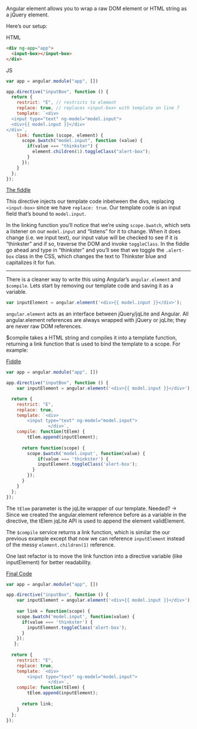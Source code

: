 Angular element allows you to wrap a raw DOM element or HTML string as a jQuery element. 

Here’s our setup: 

HTML

```html
<div ng-app="app">
  <input-box></input-box>
</div>
```

JS

```js
var app = angular.module("app", [])

app.directive("inputBox", function () {
  return {
    restrict: "E", // restricts to element
    replace: true, // replaces <input-box> with template on line 7
    template: `<div>
  <input type="text" ng-model="model.input">
  <div>{{ model.input }}</div>
</div>`,
    link: function (scope, element) {
      scope.$watch("model.input", function (value) {
        if(value === "thinkster") {
          element.children(1).toggleClass("alert-box");
        }
      });
    }
  };
});


```

[The fiddle](https://jsfiddle.net/chwf4bt5/3/)

This directive injects our template code inbetween the divs, replacing `<input-box>`​ since we have `replace: true`​. Our template code is an input field that’s bound to `model.input`​.

In the linking function you’ll notice that we’re using `scope.$watch`, which sets a listener on our `model.input` and “listens” for it to change. When it does change (i.e. we input text), our input value will be checked to see if it is “thinkster” and if so, traverse the DOM and invoke `toggleClass`​. In the fiddle go ahead and type in “thinkster” and you’ll see that we toggle the `.alert-box` class in the CSS, which changes the text to Thinkster blue and capitalizes it for fun.

---

There is a cleaner way to write this using Angular’s `angular.element` and `$compile`​. Lets start by removing our template code and saving it as a variable.

```js
var inputElement = angular.element('<div>{{ model.input }}</div>');
```

`angular.element` acts as an interface between jQuery/jqLite and Angular. All angular.element references are always wrapped with jQuery or jqLite; they are never raw DOM references. 

$compile takes a HTML string and compiles it into a template function, returning a link function that is used to bind the template to a scope. For example:

[Fiddle](https://jsfiddle.net/chwf4bt5/6/)

```js
var app = angular.module("app", [])

app.directive("inputBox", function () {
	var inputElement = angular.element('<div>{{ model.input }}</div>');

  return {
    restrict: "E",
    replace: true,
    template: `<div>
  		<input type="text" ng-model="model.input">
				</div>`,
    compile: function(tElem) {
    	tElem.append(inputElement);
      
      return function(scope) {
      	scope.$watch('model.input', function(value) {
        	if(value === 'thinkster') {
          	inputElement.toggleClass('alert-box');
          }
        });
      }
    }
  };
});
```

The `tElem` parameter is the jqLite wrapper of our template. Needed? -\> Since we created the angular.element reference before as a variable in the directive, the tElem jqLite API is used to append the element validElement.

The `$compile` service returns a link function, which is similar the our previous example except that now we can reference `inputElement` instead of the messy `element.children(1)` reference.

One last refactor is to move the link function into a directive variable (like inputElement) for better readability.

[Final Code](https://jsfiddle.net/chwf4bt5/8/)

```js
var app = angular.module("app", [])

app.directive("inputBox", function () {
	var inputElement = angular.element('<div>{{ model.input }}</div>');
  
	var link = function(scope) {
    scope.$watch('model.input', function(value) {
      if(value === 'thinkster') {
        inputElement.toggleClass('alert-box');
      }
    });
   };
   
  return {
    restrict: "E",
    replace: true,
    template: `<div>
  		<input type="text" ng-model="model.input">
				</div>`,
    compile: function(tElem) {
    	tElem.append(inputElement);
      
      return link; 
    }
  };
});
```











